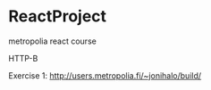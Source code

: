 # ReactProject
metropolia react course

HTTP-B

Exercise 1:
http://users.metropolia.fi/~jonihalo/build/
